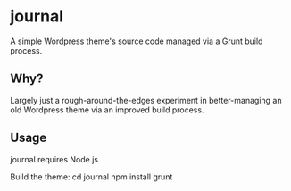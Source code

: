 # journal

A simple Wordpress theme's source code managed via a Grunt build process.

## Why?

Largely just a rough-around-the-edges experiment in better-managing an old Wordpress theme via an improved build process.

## Usage

journal requires Node.js

Build the theme:
    cd journal
    npm install
    grunt
